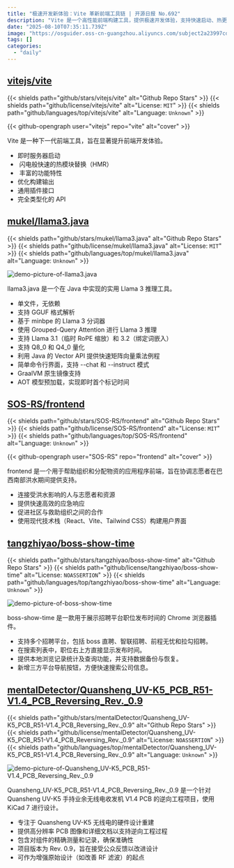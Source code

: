 ```yaml
---
title: "极速开发新体验：Vite 革新前端工具链 | 开源日报 No.692"
description: "Vite 是一个高性能前端构建工具，提供极速开发体验，支持快速启动、热更新、优化构建，并具有插件系统和类型化 API。"
date: "2025-08-10T07:35:11.739Z"
image: "https://osguider.oss-cn-guangzhou.aliyuncs.com/subject2a23997cd7ff37ae2527206bf1387de1.png"
tags: []
categories:
  - "daily"
---
```


## [vitejs/vite](https://github.com/vitejs/vite)

{{< shields path="github/stars/vitejs/vite" alt="Github Repo Stars" >}} {{< shields path="github/license/vitejs/vite" alt="License: `MIT`" >}} {{< shields path="github/languages/top/vitejs/vite" alt="Language: `Unknown`" >}}

{{< github-opengraph user="vitejs" repo="vite" alt="cover" >}}

Vite 是一种下一代前端工具，旨在显著提升前端开发体验。

- 即时服务器启动
- ️ 闪电般快速的热模块替换（HMR）
- ️ 丰富的功能特性
- 优化构建输出
- 通用插件接口
- 完全类型化的 API
  
## [mukel/llama3.java](https://github.com/mukel/llama3.java)

{{< shields path="github/stars/mukel/llama3.java" alt="Github Repo Stars" >}} {{< shields path="github/license/mukel/llama3.java" alt="License: `MIT`" >}} {{< shields path="github/languages/top/mukel/llama3.java" alt="Language: `Unknown`" >}}

![demo-picture-of-llama3.java](https://static.osguider.com/subject/github/mukel/llama3.java/e88258e3939f5fa598aac58fca822863.svg)

llama3.java 是一个在 Java 中实现的实用 Llama 3 推理工具。

- 单文件，无依赖
- 支持 GGUF 格式解析
- 基于 minbpe 的 Llama 3 分词器
- 使用 Grouped-Query Attention 进行 Llama 3 推理
- 支持 Llama 3.1（临时 RoPE 缩放）和 3.2（绑定词嵌入）
- 支持 Q8_0 和 Q4_0 量化
- 利用 Java 的 Vector API 提供快速矩阵向量乘法例程
- 简单命令行界面，支持 --chat 和 --instruct 模式
- GraalVM 原生镜像支持
- AOT 模型预加载，实现即时首个标记时间
  
## [SOS-RS/frontend](https://github.com/SOS-RS/frontend)

{{< shields path="github/stars/SOS-RS/frontend" alt="Github Repo Stars" >}} {{< shields path="github/license/SOS-RS/frontend" alt="License: `MIT`" >}} {{< shields path="github/languages/top/SOS-RS/frontend" alt="Language: `Unknown`" >}}

{{< github-opengraph user="SOS-RS" repo="frontend" alt="cover" >}}

frontend 是一个用于帮助组织和分配物资的应用程序前端，旨在协调志愿者在巴西南部洪水期间提供支持。

- 连接受洪水影响的人与志愿者和资源
- 提供快速高效的应急响应
- 促进社区与救助组织之间的合作
- 使用现代技术栈（React、Vite、Tailwind CSS）构建用户界面
  
## [tangzhiyao/boss-show-time](https://github.com/tangzhiyao/boss-show-time)

{{< shields path="github/stars/tangzhiyao/boss-show-time" alt="Github Repo Stars" >}} {{< shields path="github/license/tangzhiyao/boss-show-time" alt="License: `NOASSERTION`" >}} {{< shields path="github/languages/top/tangzhiyao/boss-show-time" alt="Language: `Unknown`" >}}

![demo-picture-of-boss-show-time](https://static.osguider.com/subject/github/tangzhiyao/boss-show-time/a65182cbf8a27d142ab0e4508428aec2.png)

boss-show-time 是一款用于展示招聘平台职位发布时间的 Chrome 浏览器插件。

- 支持多个招聘平台，包括 boss 直聘、智联招聘、前程无忧和拉勾招聘。
- 在搜索列表中，职位右上方直接显示发布时间。
- 提供本地浏览记录统计及查询功能，并支持数据备份与恢复。
- 新增三方平台导航按钮，方便快速搜索公司信息。
  
## [mentalDetector/Quansheng_UV-K5_PCB_R51-V1.4_PCB_Reversing_Rev._0.9](https://github.com/mentalDetector/Quansheng_UV-K5_PCB_R51-V1.4_PCB_Reversing_Rev._0.9)

{{< shields path="github/stars/mentalDetector/Quansheng_UV-K5_PCB_R51-V1.4_PCB_Reversing_Rev._0.9" alt="Github Repo Stars" >}} {{< shields path="github/license/mentalDetector/Quansheng_UV-K5_PCB_R51-V1.4_PCB_Reversing_Rev._0.9" alt="License: `NOASSERTION`" >}} {{< shields path="github/languages/top/mentalDetector/Quansheng_UV-K5_PCB_R51-V1.4_PCB_Reversing_Rev._0.9" alt="Language: `Unknown`" >}}

![demo-picture-of-Quansheng_UV-K5_PCB_R51-V1.4_PCB_Reversing_Rev._0.9](https://static.osguider.com/subject/github/mentalDetector/Quansheng_UV-K5_PCB_R51-V1.4_PCB_Reversing_Rev._0.9/8993923a7858887069ac8ff6c2fafab2.png)

Quansheng_UV-K5_PCB_R51-V1.4_PCB_Reversing_Rev._0.9 是一个针对 Quansheng UV-K5 手持业余无线电收发机 V1.4 PCB 的逆向工程项目，使用 KiCad 7 进行设计。

- 专注于 Quansheng UV-K5 无线电的硬件设计重建
- 提供高分辨率 PCB 图像和详细文档以支持逆向工程过程
- 包含对组件的精确测量和记录，确保准确性
- 项目版本为 Rev. 0.9，旨在接受公众反馈以改进设计
- 可作为增强原始设计（如改善 RF 滤波）的起点
  
